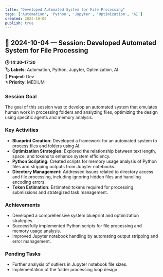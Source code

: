 ```yaml
---
title: "Developed Automated System for File Processing"
tags: ['Automation', 'Python', 'Jupyter', 'Optimization', 'AI']
created: 2024-10-04
publish: true
---
```


## 📅 2024-10-04 — Session: Developed Automated System for File Processing

**🕒 14:30–17:30**  
**🏷️ Labels**: Automation, Python, Jupyter, Optimization, AI  
**📂 Project**: Dev  
**⭐ Priority**: MEDIUM  


### Session Goal
The goal of this session was to develop an automated system that emulates human work in processing folders and analyzing files, optimizing the design using specific agents and memory analysis.

### Key Activities
- **Blueprint Creation:** Developed a framework for an automated system to process files and folders using AI.
- **Optimization Strategies:** Explored the relationship between text length, space, and tokens to enhance system efficiency.
- **Python Scripting:** Created scripts for memory usage analysis of Python files and stripping outputs from Jupyter notebooks.
- **Directory Management:** Addressed issues related to directory access and file processing, including ignoring hidden files and handling encoding errors.
- **Token Estimation:** Estimated tokens required for processing submissions and strategized task management.

### Achievements
- Developed a comprehensive system blueprint and optimization strategies.
- Successfully implemented Python scripts for file processing and memory usage analysis.
- Improved Jupyter notebook handling by automating output stripping and error management.

### Pending Tasks
- Further analysis of outliers in Jupyter notebook file sizes.
- Implementation of the folder processing loop design.
